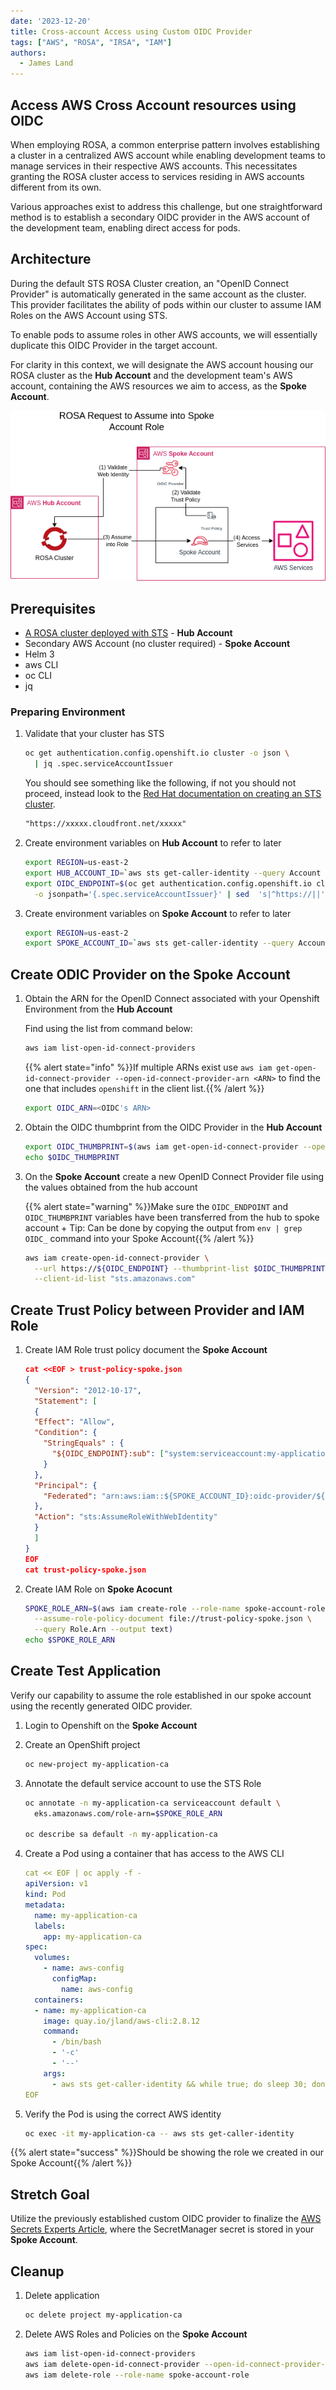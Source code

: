 ```yaml
---
date: '2023-12-20'
title: Cross-account Access using Custom OIDC Provider
tags: ["AWS", "ROSA", "IRSA", "IAM"]
authors:
  - James Land
---
```


## Access AWS Cross Account resources using OIDC

When employing ROSA, a common enterprise pattern involves establishing a cluster in a centralized AWS account while enabling development teams to manage services in their respective AWS accounts. This necessitates granting the ROSA cluster access to services residing in AWS accounts different from its own.

Various approaches exist to address this challenge, but one straightforward method is to establish a secondary OIDC provider in the AWS account of the development team, enabling direct access for pods.

## Architecture

During the default STS ROSA Cluster creation, an "OpenID Connect Provider" is automatically generated in the same account as the cluster. This provider facilitates the ability of pods within our cluster to assume IAM Roles on the AWS Account using STS.

To enable pods to assume roles in other AWS accounts, we will essentially duplicate this OIDC Provider in the target account.

For clarity in this context, we will designate the AWS account housing our ROSA cluster as the **Hub Account** and the development team's AWS account, containing the AWS resources we aim to access, as the **Spoke Account**.

![Cross Account OIDC Access](assets/cross-account-oidc-access.drawio.png)

## Prerequisites

* [A ROSA cluster deployed with STS](/experts/rosa/sts/) - **Hub Account**
* Secondary AWS Account (no cluster required) - **Spoke Account**
* Helm 3
* aws CLI
* oc CLI
* jq

### Preparing Environment

1. Validate that your cluster has STS

    ```bash
    oc get authentication.config.openshift.io cluster -o json \
      | jq .spec.serviceAccountIssuer
    ```

    You should see something like the following, if not you should not proceed, instead look to the [Red Hat documentation on creating an STS cluster](https://docs.openshift.com/rosa/rosa_getting_started_sts/rosa_creating_a_cluster_with_sts/rosa-sts-creating-a-cluster-quickly.html).

    ```txt
    "https://xxxxx.cloudfront.net/xxxxx"
    ```

2. Create environment variables on **Hub Account** to refer to later

    ```bash
    export REGION=us-east-2
    export HUB_ACCOUNT_ID=`aws sts get-caller-identity --query Account --output text`
    export OIDC_ENDPOINT=$(oc get authentication.config.openshift.io cluster \
      -o jsonpath='{.spec.serviceAccountIssuer}' | sed  's|^https://||')
    ```

3. Create environment variables on **Spoke Account** to refer to later

    ```bash
    export REGION=us-east-2
    export SPOKE_ACCOUNT_ID=`aws sts get-caller-identity --query Account --output text`
    ```

## Create ODIC Provider on the Spoke Account

1. Obtain the ARN for the OpenID Connect associated with your Openshift Environment from the **Hub Account**

    Find using the list from command below:

    ```bash
    aws iam list-open-id-connect-providers
    ```

    {{% alert state="info" %}}If multiple ARNs exist use `aws iam get-open-id-connect-provider --open-id-connect-provider-arn <ARN>` to find the one that includes `openshift` in the client list.{{% /alert %}}

    ```bash
    export OIDC_ARN=<OIDC's ARN>
    ```

1. Obtain the OIDC thumbprint from the OIDC Provider in the **Hub Account**

    ```bash
    export OIDC_THUMBPRINT=$(aws iam get-open-id-connect-provider --open-id-connect-provider-arn $OIDC_ARN --query ThumbprintList --output text)
    echo $OIDC_THUMBPRINT
    ```

1. On the **Spoke Account** create a new OpenID Connect Provider file using the values obtained from the hub account

    {{% alert state="warning" %}}Make sure the `OIDC_ENDPOINT` and `OIDC_THUMBPRINT` variables have been transferred from the hub to spoke account
    +
    Tip: Can be done by copying the output from `env | grep OIDC_` command into your Spoke Account{{% /alert %}}

    ```bash
    aws iam create-open-id-connect-provider \
      --url https://${OIDC_ENDPOINT} --thumbprint-list $OIDC_THUMBPRINT \
      --client-id-list "sts.amazonaws.com"
    ```

## Create Trust Policy between Provider and IAM Role

1. Create IAM Role trust policy document the **Spoke Account**

    ```json
    cat <<EOF > trust-policy-spoke.json
    {
      "Version": "2012-10-17",
      "Statement": [
      {
      "Effect": "Allow",
      "Condition": {
        "StringEquals" : {
          "${OIDC_ENDPOINT}:sub": ["system:serviceaccount:my-application-ca:default"]
        }
      },
      "Principal": {
        "Federated": "arn:aws:iam::${SPOKE_ACCOUNT_ID}:oidc-provider/${OIDC_ENDPOINT}"
      },
      "Action": "sts:AssumeRoleWithWebIdentity"
      }
      ]
    }
    EOF
    cat trust-policy-spoke.json
    ```

1. Create IAM Role on **Spoke Acocunt**

    ```bash
    SPOKE_ROLE_ARN=$(aws iam create-role --role-name spoke-account-role \
      --assume-role-policy-document file://trust-policy-spoke.json \
      --query Role.Arn --output text)
    echo $SPOKE_ROLE_ARN
    ```

## Create Test Application

Verify our capability to assume the role established in our spoke account using the recently generated OIDC provider.

1. Login to Openshift on the **Spoke Account**

1. Create an OpenShift project

    ```bash
    oc new-project my-application-ca
    ```

1. Annotate the default service account to use the STS Role

    ```bash
    oc annotate -n my-application-ca serviceaccount default \
      eks.amazonaws.com/role-arn=$SPOKE_ROLE_ARN
    
    oc describe sa default -n my-application-ca
    ```

1. Create a Pod using a container that has access to the AWS CLI

    ```yaml
    cat << EOF | oc apply -f -
    apiVersion: v1
    kind: Pod
    metadata:
      name: my-application-ca
      labels:
        app: my-application-ca
    spec:
      volumes:
        - name: aws-config
          configMap:
            name: aws-config
      containers:
      - name: my-application-ca
        image: quay.io/jland/aws-cli:2.8.12
        command:
          - /bin/bash
          - '-c'
          - '--'
        args:
          - aws sts get-caller-identity && while true; do sleep 30; done
    EOF
    ```

1. Verify the Pod is using the correct AWS identity

    ```bash
    oc exec -it my-application-ca -- aws sts get-caller-identity
    ```

{{% alert state="success" %}}Should be showing the role we created in our Spoke Account{{% /alert %}}

## Stretch Goal

Utilize the previously established custom OIDC provider to finalize the [AWS Secrets Experts Article](/experts/rosa/ecr-secret-operator), where the SecretManager secret is stored in your **Spoke Account**.

## Cleanup

1. Delete application

    ```bash
    oc delete project my-application-ca
    ```

2. Delete AWS Roles and Policies on the **Spoke Account**

    ```bash
    aws iam list-open-id-connect-providers
    aws iam delete-open-id-connect-provider --open-id-connect-provider-arn <SPOKE ACCOUNT OIDC ARN>
    aws iam delete-role --role-name spoke-account-role
    ```
